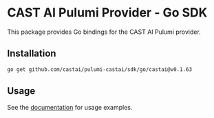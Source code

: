 # CAST AI Pulumi Provider - Go SDK

This package provides Go bindings for the CAST AI Pulumi provider.

## Installation

```bash
go get github.com/castai/pulumi-castai/sdk/go/castai@v0.1.63
```

## Usage

See the [documentation](https://www.pulumi.com/registry/packages/castai/) for usage examples.
